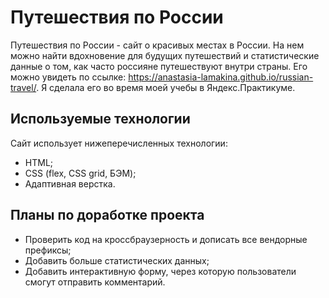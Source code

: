 # Путешествия по России

Путешествия по России - сайт о красивых местах в России. На нем можно найти вдохновение для будущих путешествий и статистические данные о том, как часто россияне путешествуют внутри страны. Его можно увидеть по ссылке: https://anastasia-lamakina.github.io/russian-travel/.
Я сделала его во время моей учебы в Яндекс.Практикуме.

## Используемые технологии

Сайт использует нижеперечисленных технологии:

* HTML;
* CSS (flex, CSS grid, БЭМ);
* Адаптивная верстка.

## Планы по доработке проекта

* Проверить код на кроссбраузерность и дописать все вендорные префиксы;
* Добавить больше статистических данных;
* Добавить интерактивную форму, через которую пользователи смогут отправить комментарий.
